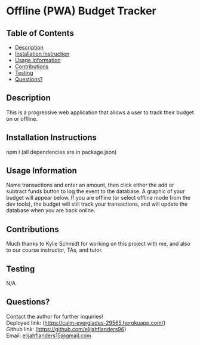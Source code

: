 

# Offline (PWA) Budget Tracker

## Table of Contents
* [Description](#Description)
* [Installation Instruction](#Installation-Instructions)
* [Usage Information](#Usage-Information)
* [Contributions](#Contributions)
* [Testing](#Testing)
* [Questions?](#Questions?)

## Description
This is a progressive web application that allows a user to track their budget on or offline.

## Installation Instructions
npm i (all dependencies are in package.json)

## Usage Information
Name transactions and enter an amount, then click either the add or subtract funds button to log the event to the database. A graphic of your budget will appear below. If you are offline (or select offline mode from the dev tools), the budget will still track your transactions, and will update the database when you are back online.

## Contributions
Much thanks to Kylie Schmidt for working on this project with me, and also to our course instructor, TAs, and tutor.

## Testing
N/A

## Questions?
Contact the author for further inquiries!<br>
Deployed link: (https://calm-everglades-29565.herokuapp.com/)<br>
Github link: (https://github.com/elijahflanders96)<br>
Email: elijahflanders15@gmail.com
